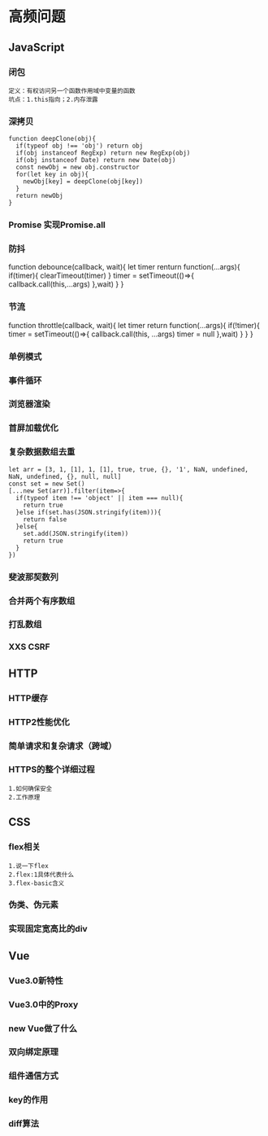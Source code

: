 # 高频问题
  ## JavaScript
   ### 闭包
    定义：有权访问另一个函数作用域中变量的函数
    坑点：1.this指向；2.内存泄露
   ### 深拷贝
    function deepClone(obj){
      if(typeof obj !== 'obj') return obj
      if(obj instanceof RegExp) return new RegExp(obj)
      if(obj instanceof Date) return new Date(obj)
      const newObj = new obj.constructor
      for(let key in obj){
        newObj[key] = deepClone(obj[key])
      }
      return newObj
    }
   ### Promise 实现Promise.all
   ### 防抖
   function debounce(callback, wait){
     let timer
     renturn function(...args){
       if(timer){
        clearTimeout(timer)
       }
       timer = setTimeout(()=>{
         callback.call(this,...args)
       },wait)
     }
   }
   ### 节流
   function throttle(callback, wait){
     let timer
     return function(...args){
       if(!timer){
         timer = setTimeout(()=>{
           callback.call(this, ...args)
           timer = null
         },wait)
       }
     }
   }
   ### 单例模式
   ### 事件循环
   ### 浏览器渲染
   ### 首屏加载优化
   ### 复杂数据数组去重
    let arr = [3, 1, [1], 1, [1], true, true, {}, '1', NaN, undefined, NaN, undefined, {}, null, null]
    const set = new Set()
    [...new Set(arr)].filter(item=>{
      if(typeof item !== 'object' || item === null){
        return true
      }else if(set.has(JSON.stringify(item))){
        return false
      }else{
        set.add(JSON.stringify(item))
        return true
      }
    })
   ### 斐波那契数列
   ### 合并两个有序数组
   ### 打乱数组
   ### XXS CSRF

  ## HTTP
   ### HTTP缓存
   ### HTTP2性能优化
   ### 简单请求和复杂请求（跨域）
   ### HTTPS的整个详细过程
    1.如何确保安全
    2.工作原理

  ## CSS
   ### flex相关
    1.说一下flex
    2.flex:1具体代表什么
    3.flex-basic含义
   ### 伪类、伪元素
   ### 实现固定宽高比的div

  ## Vue
   ### Vue3.0新特性
   ### Vue3.0中的Proxy
   ### new Vue做了什么
   ### 双向绑定原理
   ### 组件通信方式
   ### key的作用
   ### diff算法